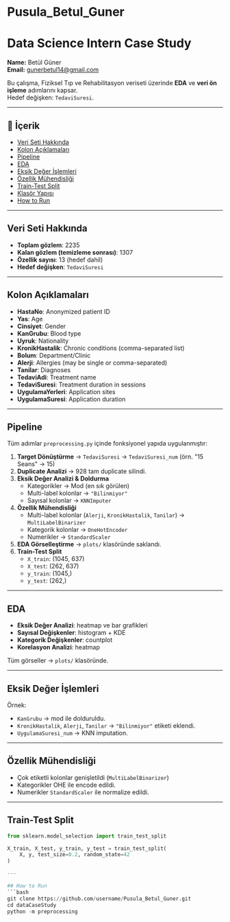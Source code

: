 # Pusula_Betul_Guner
# Data Science Intern Case Study  
**Name:** Betül Güner  
**Email:** gunerbetul14@gmail.com  

Bu çalışma, Fiziksel Tıp ve Rehabilitasyon veriseti üzerinde **EDA** ve **veri ön işleme** adımlarını kapsar.  
Hedef değişken: `TedaviSuresi`.

---

## 📌 İçerik
- [Veri Seti Hakkında](#veri-seti-hakkında)
- [Kolon Açıklamaları](#kolon-açıklamaları)
- [Pipeline](#pipeline)
- [EDA](#eda)
- [Eksik Değer İşlemleri](#eksik-değer-işlemleri)
- [Özellik Mühendisliği](#özellik-mühendisliği)
- [Train-Test Split](#train-test-split)
- [Klasör Yapısı](#klasör-yapısı)
- [How to Run](#how-to-run)

---

## Veri Seti Hakkında
- **Toplam gözlem**: 2235  
- **Kalan gözlem (temizleme sonrası)**: 1307  
- **Özellik sayısı**: 13 (hedef dahil)  
- **Hedef değişken**: `TedaviSuresi`

---

## Kolon Açıklamaları
- **HastaNo**: Anonymized patient ID  
- **Yas**: Age  
- **Cinsiyet**: Gender  
- **KanGrubu**: Blood type  
- **Uyruk**: Nationality  
- **KronikHastalik**: Chronic conditions (comma-separated list)  
- **Bolum**: Department/Clinic  
- **Alerji**: Allergies (may be single or comma-separated)  
- **Tanilar**: Diagnoses  
- **TedaviAdi**: Treatment name  
- **TedaviSuresi**: Treatment duration in sessions  
- **UygulamaYerleri**: Application sites  
- **UygulamaSuresi**: Application duration  

---

## Pipeline
Tüm adımlar `preprocessing.py` içinde fonksiyonel yapıda uygulanmıştır:

1. **Target Dönüştürme** → `TedaviSuresi` → `TedaviSuresi_num` (örn. "15 Seans" → 15)  
2. **Duplicate Analizi** → 928 tam duplicate silindi.  
3. **Eksik Değer Analizi & Doldurma**  
   - Kategorikler → Mod (en sık görülen)  
   - Multi-label kolonlar → `"Bilinmiyor"`  
   - Sayısal kolonlar → `KNNImputer`  
4. **Özellik Mühendisliği**  
   - Multi-label kolonlar (`Alerji`, `KronikHastalik`, `Tanilar`) → `MultiLabelBinarizer`  
   - Kategorik kolonlar → `OneHotEncoder`  
   - Numerikler → `StandardScaler`  
5. **EDA Görselleştirme** → `plots/` klasöründe saklandı.  
6. **Train-Test Split**  
   - `X_train`: (1045, 637)  
   - `X_test`: (262, 637)  
   - `y_train`: (1045,)  
   - `y_test`: (262,)  

---

## EDA
- **Eksik Değer Analizi**: heatmap ve bar grafikleri  
- **Sayısal Değişkenler**: histogram + KDE  
- **Kategorik Değişkenler**: countplot  
- **Korelasyon Analizi**: heatmap  

Tüm görseller → `plots/` klasöründe.

---

## Eksik Değer İşlemleri
Örnek:  
- `KanGrubu` → mod ile dolduruldu.  
- `KronikHastalik`, `Alerji`, `Tanilar` → `"Bilinmiyor"` etiketi eklendi.  
- `UygulamaSuresi_num` → KNN imputation.  

---

## Özellik Mühendisliği
- Çok etiketli kolonlar genişletildi (`MultiLabelBinarizer`)  
- Kategorikler OHE ile encode edildi.  
- Numerikler `StandardScaler` ile normalize edildi.  

---

## Train-Test Split
```python
from sklearn.model_selection import train_test_split

X_train, X_test, y_train, y_test = train_test_split(
    X, y, test_size=0.2, random_state=42
)

---

## How to Run
```bash
git clone https://github.com/username/Pusula_Betul_Guner.git
cd dataCaseStudy
python -m preprocessing


